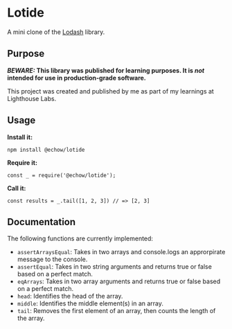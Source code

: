 # Lotide

A mini clone of the [Lodash](https://lodash.com) library.

## Purpose

**_BEWARE:_ This library was published for learning purposes. It is _not_ intended for use in production-grade software.**

This project was created and published by me as part of my learnings at Lighthouse Labs. 

## Usage

**Install it:**

`npm install @echow/lotide`

**Require it:**

`const _ = require('@echow/lotide');`

**Call it:**

`const results = _.tail([1, 2, 3]) // => [2, 3]`

## Documentation

The following functions are currently implemented:

* `assertArraysEqual`: Takes in two arrays and console.logs an approrpirate message to the console. 
* `assertEqual`: Takes in two string arguments and returns true or false based on a perfect match.
* `eqArrays`: Takes in two array arguments and returns true or false based on a perfect match. 
* `head`: Identifies the head of the array.
* `middle`: Identifies the middle element(s) in an array.
* `tail`: Removes the first element of an array, then counts the length of the array.